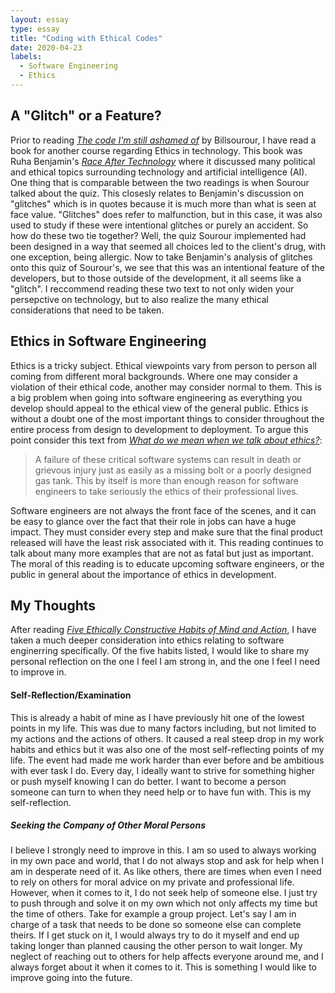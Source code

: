 ```yaml
---
layout: essay
type: essay
title: "Coding with Ethical Codes"
date: 2020-04-23
labels:
  - Software Engineering
  - Ethics
---
```


## A "Glitch" or a Feature?
Prior to reading [*The code I'm still ashamed of*](https://www.freecodecamp.org/news/the-code-im-still-ashamed-of-e4c021dff55e/#.tsjl7lkxy) by Billsourour, I have read a book for another course regarding Ethics in technology. This book was Ruha Benjamin's [*Race After Technology*](https://www.ruhabenjamin.com/race-after-technology) where it discussed many political and ethical topics surrounding technology and artificial intelligence (AI). One thing that is comparable between the two readings is when Sourour talked about the quiz. This closesly relates to Benjamin's discussion on "glitches" which is in quotes because it is much more than what is seen at face value. "Glitches" does refer to malfunction, but in this case, it was also used to study if these were intentional glitches or purely an accident. So how do these two tie together? Well, the quiz Sourour implemented had been designed in a way that seemed all choices led to the client's drug, with one exception, being allergic. Now to take Benjamin's analysis of glitches onto this quiz of Sourour's, we see that this was an intentional feature of the developers, but to those outside of the development, it all seems like a "glitch". I reccommend reading these two text to not only widen your persepctive on technology, but to also realize the many ethical considerations that need to be taken.

## Ethics in Software Engineering
Ethics is a tricky subject. Ethical viewpoints vary from person to person all coming from different moral backgrounds. Where one may consider a violation of their ethical code, another may consider normal to them. This is a big problem when going into software engineering as everything you develop should appeal to the ethical view of the general public. Ethics is without a doubt one of the most important things to consider throughout the entire process from design to development to deployment. To argue this point consider this text from [*What do we mean when we talk about ethics?*](http://courses.ics.hawaii.edu/ics314s20/morea/ethics/reading-se-ethics-intro.html):

>A failure of these critical software systems can result in death or grievous injury just as easily as a missing bolt or a poorly designed gas tank. This by itself is more than enough reason for software engineers to take seriously the ethics of their professional lives. 

Software engineers are not always the front face of the scenes, and it can be easy to glance over the fact that their role in jobs can have a huge impact. They must consider every step and make sure that the final product released will have the least risk associated with it. This reading continues to talk about many more examples that are not as fatal but just as important. The moral of this reading is to educate upcoming software engineers, or the public in general about the importance of ethics in development. 

## My Thoughts
After reading [*Five Ethically Constructive Habits of Mind and Action*](http://courses.ics.hawaii.edu/ics314s20/morea/ethics/experience-se-ethics-how.html), I have taken a much deeper consideration into ethics relating to software enginerring specifically. Of the five habits listed, I would like to share my personal reflection on the one I feel I am strong in, and the one I feel I need to improve in. 

#### Self-Reflection/Examination
This is already a habit of mine as I have previously hit one of the lowest points in my life. This was due to many factors including, but not limited to my actions and the actions of others. It caused a real steep drop in my work habits and ethics but it was also one of the most self-reflecting points of my life. The event had made me work harder than ever before and be ambitious with ever task I do. Every day, I ideally want to strive for something higher or push myself knowing I can do better. I want to become a person someone can turn to when they need help or to have fun with. This is my self-reflection.

##### Seeking the Company of Other Moral Persons
I believe I strongly need to improve in this. I am so used to always working in my own pace and  world, that I do not always stop and ask for help when I am in desperate need of it. As like others, there are times when even I need to rely on others for moral advice on my private and professional life. However, when it comes to it, I do not seek help of someone else. I just try to push through and solve it on my own which not only affects my time but the time of others. Take for example a group project. Let's say I am in charge of a task that needs to be done so someone else can complete theirs. If I get stuck on it, I would always try to do it myself and end up taking longer than planned causing the other person to wait longer. My neglect of reaching out to others for help affects everyone around me, and I always forget about it when it comes to it. This is something I would like to improve going into the future.